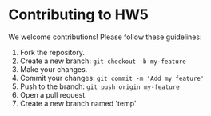 # Contributing to HW5

We welcome contributions! Please follow these guidelines:

1. Fork the repository.
2. Create a new branch: `git checkout -b my-feature`
3. Make your changes.
4. Commit your changes: `git commit -m 'Add my feature'`
5. Push to the branch: `git push origin my-feature`
6. Open a pull request.
9. Create a new branch named 'temp'